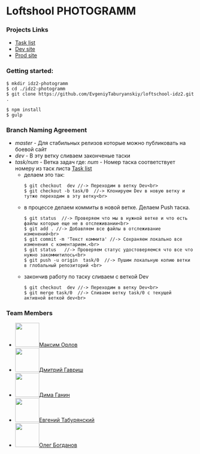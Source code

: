 # Loftshool **PHOTOGRAMM**

### Projects Links
* [Task list](https://docs.google.com/spreadsheets/d/1fGqRRAGeujqcND2gL5ljCe2yVsB1Guc97A_XADirQ3I/edit#gid=0)
* [Dev site]()
* [Prod site]()

### Getting started:

```
$ mkdir idz2-photogramm
$ cd ./idz2-photogramm
$ git clone https://github.com/EvgeniyTaburyanskiy/loftschool-idz2.git .

$ npm install
$ gulp
```

###  Branch Naming Agreement
* _master_ - Для стабильных релизов которые можно публиковать на боевой сайт
* _dev_ - В эту ветку сливаем законченые таски
* _task/num_ - Ветка задач где: _num_ - Номер таска соответствует номеру из таск листа [Task list](https://docs.google.com/spreadsheets/d/1fGqRRAGeujqcND2gL5ljCe2yVsB1Guc97A_XADirQ3I/edit#gid=0)
    - делаем это так:<br>
        ```
        $ git checkout  dev //-> Переходим в ветку Dev<br>
        $ git checkout -b task/0  //-> Клонируем Dev в новую ветку и тутже переходим в эту ветку<br>
        ```
    - в процессе делаем коммиты в новой ветке. Делаем Push таска.<br>
        ```
        $ git status  //-> Проверяем что мы в нужной ветке и что есть файлы которые еще не в отслеживании<br>
        $ git add . //-> Добавляем все файлы в отслеживание изменений<br>
        $ git commit -m 'Текст коммита' //-> Сохраняем локально все изменения с коментарием.<br>
        $ git status   //-> Проверяем статус удостоверяемся что все что нужно закоммитилось<br>
        $ git push -u origin  task/0  //-> Пушим локальную копию ветки в глобальный репозиторий <br>
        ```
    - закончив работу по таску сливаем с веткой Dev<br>
        ```        
        $ git checkout  dev //-> Переходим в ветку Dev<br>
        $ git merge task/0  //-> Сливаем ветку task/0 с текущей активной веткой dev<br>
        ```
### Team Members 
* <img src="https://github.com/favicon.ico" width="64">[Максим Орлов](http://github.com)
* <img src="https://avatars1.githubusercontent.com/u/19729612?v=3&s=460" width="64">[Дмитрий Гавриш](https://github.com/dmitrygavrish)
* <img src="https://avatars1.githubusercontent.com/u/7986099?v=3&s=460" width="64">[Дима Ганин](https://github.com/ganya555)
* <img src="https://avatars1.githubusercontent.com/u/7585251?v=3&s=460" width="64">[Евгений Табурянский](https://github.com/EvgeniyTaburyanskiy)
* <img src="https://avatars2.githubusercontent.com/u/16744815?v=3&s=460" width="64">[Олег Богданов](https://github.com/obogdanov)
